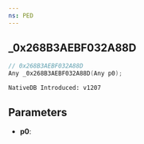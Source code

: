 ```yaml
---
ns: PED
---
```

## _0x268B3AEBF032A88D

```c
// 0x268B3AEBF032A88D
Any _0x268B3AEBF032A88D(Any p0);
```

```
NativeDB Introduced: v1207
```

## Parameters
* **p0**:
